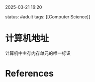 2025-03-21    16:20

status: #adult 
tags: [[Computer Science]]


# 计算机地址

计算机中主存内存单元的唯一标识


# References
